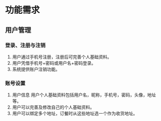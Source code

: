 # 功能需求
## 用户管理
### 登录、注册与注销
1. 用户通过手机号注册，注册后可完善个人基础资料。
2. 用户凭借手机号+密码或用户名+密码登录。
3. 系统提供账户注销功能。
###  账号设置
1. 用户信息
用户个人基础资料包括用户名，昵称，手机号，密码，头像，地址等。
2. 用户可以完善及修改自己的个人基础资料。
3. 用户可以绑定多个地址，订餐时从这些地址选一个作为收货地址。


<!--stackedit_data:
eyJoaXN0b3J5IjpbMTkzNjg4NzAxNiw2MDE3ODA3NTAsNDkzNT
I5NDgzLC0xMDY2NTE1NTkyLC0yMDg4NzQ2NjEyXX0=
-->